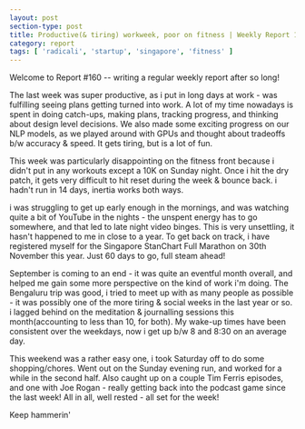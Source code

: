 ```yaml
---
layout: post
section-type: post
title: Productive(& tiring) workweek, poor on fitness | Weekly Report 160
category: report
tags: [ 'radicali', 'startup', 'singapore', 'fitness' ]
---
```


Welcome to Report #160 -- writing a regular weekly report after so long!

The last week was super productive, as i put in long days at work - was fulfilling seeing plans getting turned into work. A lot of my time nowadays is spent in doing catch-ups, making plans, tracking progress, and thinking about design level decisions. We also made some exciting progress on our NLP models, as we played around with GPUs and thought about tradeoffs b/w accuracy & speed. It gets tiring, but is a lot of fun. 

This week was particularly disappointing on the fitness front because i didn't put in any workouts except a 10K on Sunday night. Once i hit the dry patch, it gets very difficult to hit reset during the week & bounce back. i hadn't run in 14 days, inertia works both ways. 

i was struggling to get up early enough in the mornings, and was watching quite a bit of YouTube in the nights - the unspent energy has to go somewhere, and that led to late night video binges. This is very unsettling, it hasn't happened to me in close to a year. To get back on track, i have registered myself for the Singapore StanChart Full Marathon on 30th November this year. Just 60 days to go, full steam ahead!

September is coming to an end - it was quite an eventful month overall, and helped me gain some more perspective on the kind of work i'm doing. The Bengaluru trip was good, i tried to meet up with as many people as possible - it was possibly one of the more tiring & social weeks in the last year or so. i lagged behind on the meditation & journalling sessions this month(accounting to less than 10, for both). My wake-up times have been consistent over the weekdays, now i get up b/w 8 and 8:30 on an average day.

This weekend was a rather easy one, i took Saturday off to do some shopping/chores. Went out on the Sunday evening run, and worked for a while in the second half. Also caught up on a couple Tim Ferris episodes, and one with Joe Rogan - really getting back into the podcast game since the last week! All in all, well rested - all set for the week!

Keep hammerin'
